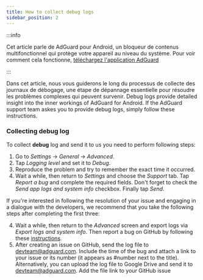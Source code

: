 ```yaml
---
title: How to collect debug logs
sidebar_position: 2
---
```


:::info

Cet article parle de AdGuard pour Android, un bloqueur de contenus multifonctionnel qui protège votre appareil au niveau du système. Pour voir comment cela fonctionne, [téléchargez l'application AdGuard](https://adguard.com/download.html?auto=true)

:::

Dans cet article, nous vous guiderons le long du processus de collecte des journaux de débogage, une étape de dépannage essentielle pour résoudre les problèmes complexes qui peuvent survenir. Debug logs provide detailed insight into the inner workings of AdGuard for Android. If the AdGuard support team askes you to provide debug logs, simply follow these instructions.

### Collecting debug log

To collect **debug** log and send it to us you need to perform following steps:

1. Go to *Settings* → *General* → *Advanced*.
2. Tap *Logging level* and set it to *Debug*.
3. Reproduce the problem and try to remember the exact time it occurred.
4. Wait a while, then return to *Settings* and choose the *Support* tab. Tap *Report a bug* and complete the required fields. Don't forget to check the *Send app logs and system info* checkbox. Finally tap *Send*.

If you're interested in following the resolution of your issue and engaging in a dialogue with the developers, we recommend that you take the following steps after completing the first three:

4. Wait a while, then return to the *Advanced* screen and export logs via *Export logs and system info*. Then report a bug on GitHub by following these [instructions](/guides/report-bugs.md).
5. After creating an issue on GitHub, send the log file to devteam@adguard.com. Include the time of the bug and attach a link to your issue or its number (it appears as #number next to the title). Alternatively, you can upload the log file to Google Drive and send it to devteam@adguard.com. Add the file link to your GitHub issue



